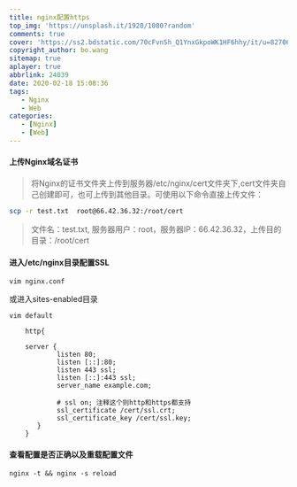 ```yaml
---
title: nginx配置https
top_img: 'https://unsplash.it/1920/1080?random'
comments: true
cover: 'https://ss2.bdstatic.com/70cFvnSh_Q1YnxGkpoWK1HF6hhy/it/u=827061456,130319744&fm=26&gp=0.jpg'
copyright_author: bo.wang
sitemap: true
aplayer: true
abbrlink: 24039
date: 2020-02-18 15:08:36
tags:
   - Nginx
   - Web
categories: 
   - [Nginx]
   - [Web]
---
```


#### 上传Nginx域名证书
>将Nginx的证书文件夹上传到服务器/etc/nginx/cert文件夹下,cert文件夹自己创建即可，也可上传到其他目录。可使用以下命令直接上传文件：
```bash
scp -r test.txt  root@66.42.36.32:/root/cert
```

> 文件名：test.txt, 服务器用户：root，服务器IP：66.42.36.32，上传目的目录：/root/cert

#### 进入/etc/nginx目录配置SSL
```shell script
vim nginx.conf 
```
或进入sites-enabled目录
```shell script
vim default
```

```shell script
    http{
    
    server {  
            listen 80;
            listen [::]:80; 
            listen 443 ssl;
            listen [::]:443 ssl;
            server_name example.com;
    
            # ssl on; 注释这个则http和https都支持
            ssl_certificate /cert/ssl.crt;
            ssl_certificate_key /cert/ssl.key;
       }
    }
```

#### 查看配置是否正确以及重载配置文件
```shell script
nginx -t && nginx -s reload
```

